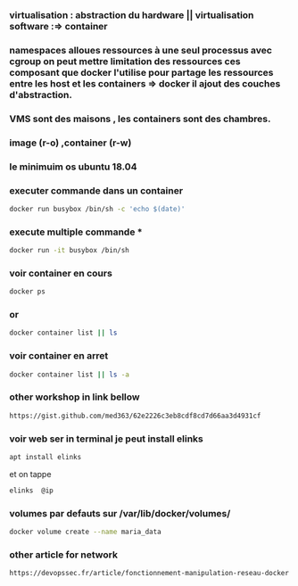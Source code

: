 ### virtualisation : abstraction du hardware || virtualisation software :=> container 
### namespaces alloues ressources à une seul processus avec cgroup on peut mettre limitation des ressources ces composant que docker l'utilise pour partage les ressources entre les host et les containers => docker il ajout des couches d'abstraction.
### VMS sont des maisons , les containers sont des chambres.
### image (r-o) ,container (r-w)
### le minimuim os ubuntu 18.04
### executer commande dans un container
```bash
docker run busybox /bin/sh -c 'echo $(date)'
```
### execute multiple commande *
```bash
docker run -it busybox /bin/sh 
```
### voir container en cours
```bash
docker ps
```
### or 
```bash
docker container list || ls
```

### voir container en arret
```bash
docker container list || ls -a 
```
### other workshop in link bellow
```bash
https://gist.github.com/med363/62e2226c3eb8cdf8cd7d66aa3d4931cf
```
### voir web ser in terminal je peut install elinks
```bash
apt install elinks
```
et on tappe 
```bash
elinks  @ip
```
### volumes par defauts sur /var/lib/docker/volumes/
```bash
docker volume create --name maria_data
```
### other article for network 
```bash
https://devopssec.fr/article/fonctionnement-manipulation-reseau-docker
```


 


